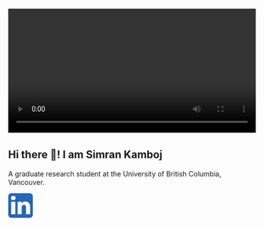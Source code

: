 <p align="center">
  <video width="100%" style="max-width: 100vw; height: auto;" controls>
    <source src="https://github.com/SimranKKamboj/SimranKKamboj/blob/main/media/logo.mov" type="video/quicktime">
  </video>
</p>

## Hi there 👋! I am Simran Kamboj

A graduate research student at the University of British Columbia, Vancouver.


<a href="https://www.linkedin.com/in/simran-kaur-kamboj/">
  <img height="50" src="media/linkedin_logo.png"/>
</a>
<!--
**SimranKKamboj/SimranKKamboj** is a ✨ _special_ ✨ repository because its `README.md` (this file) appears on your GitHub profile.

Here are some ideas to get you started:

- 🔭 I’m currently working on ...
- 🌱 I’m currently learning ...
- 👯 I’m looking to collaborate on ...
- 🤔 I’m looking for help with ...
- 💬 Ask me about ...
- 📫 How to reach me: ...
- 😄 Pronouns: ...
- ⚡ Fun fact: ...
-->
